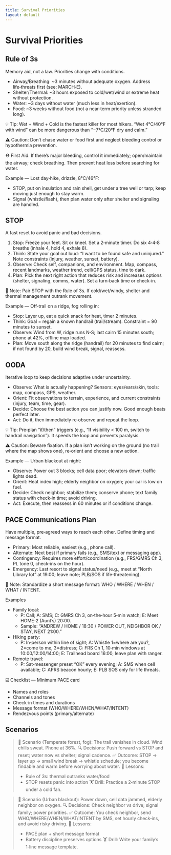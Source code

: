 ```yaml
---
title: Survival Priorities
layout: default
---
```


# Survival Priorities

## Rule of 3s
Memory aid, not a law. Priorities change with conditions.

- Airway/Breathing: ~3 minutes without adequate oxygen. Address life‑threats first (see: MARCH‑E).
- Shelter/Thermal: ~3 hours exposed to cold/wet/wind or extreme heat without protection.
- Water: ~3 days without water (much less in heat/exertion).
- Food: ~3 weeks without food (not a near‑term priority unless stranded long).

💡 Tip: Wet + Wind + Cold is the fastest killer for most hikers. “Wet 4°C/40°F with wind” can be more dangerous than “−7°C/20°F dry and calm.”

⚠️ Caution: Don’t chase water or food first and neglect bleeding control or hypothermia prevention.

⛑️ First Aid: If there’s major bleeding, control it immediately; open/maintain the airway; check breathing. Then prevent heat loss before searching for water.

Example — Lost day‑hike, drizzle, 8°C/46°F:
- STOP, put on insulation and rain shell, get under a tree well or tarp; keep moving just enough to stay warm.
- Signal (whistle/flash), then plan water only after shelter and signaling are handled.

## STOP
A fast reset to avoid panic and bad decisions.

1) Stop: Freeze your feet. Sit or kneel. Set a 2‑minute timer. Do six 4‑4‑8 breaths (inhale 4, hold 4, exhale 8).
2) Think: State your goal out loud: “I want to be found safe and uninjured.” Note constraints (injury, weather, sunset, battery).
3) Observe: Check self, companions, and environment. Map, compass, recent landmarks, weather trend, cell/GPS status, time to dark.
4) Plan: Pick the next right action that reduces risk and increases options (shelter, signaling, comms, water). Set a turn‑back time or check‑in.

📝 Note: Pair STOP with the Rule of 3s. If cold/wet/windy, shelter and thermal management outrank movement.

Example — Off‑trail on a ridge, fog rolling in:
- Stop: Layer up, eat a quick snack for heat, timer 2 minutes.
- Think: Goal = regain a known handrail (trail/stream). Constraint = 90 minutes to sunset.
- Observe: Wind from W, ridge runs N‑S; last cairn 15 minutes south; phone at 42%, offline map loaded.
- Plan: Move south along the ridge (handrail) for 20 minutes to find cairn; if not found by 20, build wind break, signal, reassess.

## OODA
Iterative loop to keep decisions adaptive under uncertainty.

- Observe: What is actually happening? Sensors: eyes/ears/skin, tools: map, compass, GPS, weather.
- Orient: Fit observations to terrain, experience, and current constraints (injury, team, time, gear).
- Decide: Choose the best action you can justify now. Good enough beats perfect later.
- Act: Do it, then immediately re‑observe and repeat the loop.

💡 Tip: Pre‑plan “if/then” triggers (e.g., “If visibility < 100 m, switch to handrail navigation”). It speeds the loop and prevents paralysis.

⚠️ Caution: Beware fixation. If a plan isn’t working on the ground (no trail where the map shows one), re‑orient and choose a new action.

Example — Urban blackout at night:
- Observe: Power out 3 blocks; cell data poor; elevators down; traffic lights dead.
- Orient: Heat index high; elderly neighbor on oxygen; your car is low on fuel.
- Decide: Check neighbor; stabilize them; conserve phone; text family status with check‑in time; avoid driving.
- Act: Execute, then reassess in 60 minutes or if conditions change.

## PACE Communications Plan
Have multiple, pre‑agreed ways to reach each other. Define timing and message format.

- Primary: Most reliable, easiest (e.g., phone call).
- Alternate: Next best if primary fails (e.g., SMS/text or messaging app).
- Contingency: Requires more effort/coordination (e.g., FRS/GMRS Ch 3, PL tone 0, check‑ins on the hour).
- Emergency: Last resort to signal status/need (e.g., meet at “North Library lot” at 19:00; leave note; PLB/SOS if life‑threatening).

📝 Note: Standardize a short message format: WHO / WHERE / WHEN / WHAT / INTENT.

Examples
- Family local:
  - P: Call; A: SMS; C: GMRS Ch 3, on‑the‑hour 5‑min watch; E: Meet HOME‑2 (Aunt’s) 20:00.
  - Sample: “ANDREW / HOME / 18:30 / POWER OUT, NEIGHBOR OK / STAY, NEXT 21:00.”
- Hiking party:
  - P: In‑person within line of sight; A: Whistle 1=where are you?, 2=come to me, 3=distress; C: FRS Ch 1, 10‑min windows at 10:00/12:00/14:00; E: Trailhead board 16:00, leave plan with ranger.
- Remote travel:
  - P: Sat‑messenger preset “OK” every evening; A: SMS when cell available; C: APRS beacon hourly; E: PLB SOS only for life threats.

☑️ Checklist — Minimum PACE card
- Names and roles
- Channels and tones
- Check‑in times and durations
- Message format (WHO/WHERE/WHEN/WHAT/INTENT)
- Rendezvous points (primary/alternate)

## Scenarios

> 🧭 Scenario (Temperate forest, fog): The trail vanishes in cloud. Wind chills sweat. Phone at 36%.
> 🔍 Decisions: Push forward vs STOP and reset; water now vs shelter; signal cadence.
> ✅ Outcome: STOP → layer up → small wind break → whistle schedule; you become findable and warm before worrying about water.
> 🧠 Lessons:
> - Rule of 3s: thermal outranks water/food
> - STOP resets panic into action
> 🏋️ Drill: Practice a 2‑minute STOP under a cold fan.

> 🧭 Scenario (Urban blackout): Power down, cell data jammed, elderly neighbor on oxygen.
> 🔍 Decisions: Check neighbor vs drive; signal family; power priorities.
> ✅ Outcome: You check neighbor, send WHO/WHERE/WHEN/WHAT/INTENT by SMS, set hourly check‑ins, and avoid risky driving.
> 🧠 Lessons:
> - PACE plan + short message format
> - Battery discipline preserves options
> 🏋️ Drill: Write your family’s 1‑line message template.
